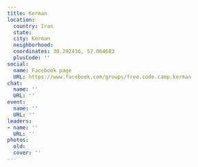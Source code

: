 ```yaml
---
title: Kerman
location:
  country: Iran
  state: 
  city: Kerman
  neighborhood: 
  coordinates: 30.292436, 57.064683
  plusCode: ''
social:
  name: Facebook page
  URL: https://www.facebook.com/groups/free.code.camp.kerman
chat:
  name: ''
  URL: ''
event:
  name: ''
  URL: ''
leaders:
- name: ''
  URL: ''
photos:
  old: 
  cover: ''
---
```

